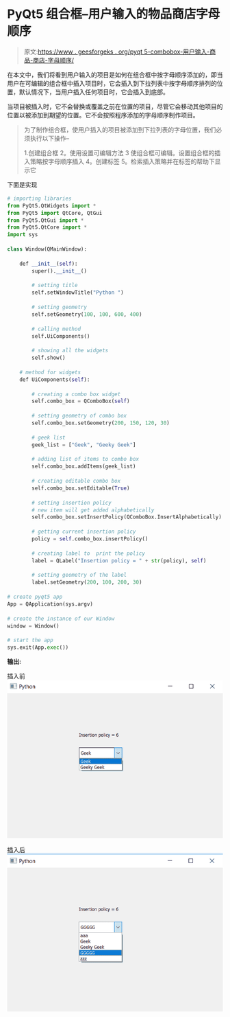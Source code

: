 # PyQt5 组合框–用户输入的物品商店字母顺序

> 原文:[https://www . geesforgeks . org/pyqt 5-combobox-用户输入-商品-商店-字母顺序/](https://www.geeksforgeeks.org/pyqt5-combobox-user-entered-items-store-alphabetical-order/)

在本文中，我们将看到用户输入的项目是如何在组合框中按字母顺序添加的，即当用户在可编辑的组合框中插入项目时，它会插入到下拉列表中按字母顺序排列的位置，默认情况下，当用户插入任何项目时，它会插入到底部。

当项目被插入时，它不会替换或覆盖之前在位置的项目，尽管它会移动其他项目的位置以被添加到期望的位置。它不会按照程序添加的字母顺序制作项目。

> 为了制作组合框，使用户插入的项目被添加到下拉列表的字母位置，我们必须执行以下操作–
> 
> 1.创建组合框
> 2。使用设置可编辑方法
> 3 使组合框可编辑。设置组合框的插入策略按字母顺序插入
> 4。创建标签
> 5。检索插入策略并在标签的帮助下显示它

下面是实现

```py
# importing libraries
from PyQt5.QtWidgets import * 
from PyQt5 import QtCore, QtGui
from PyQt5.QtGui import * 
from PyQt5.QtCore import * 
import sys

class Window(QMainWindow):

    def __init__(self):
        super().__init__()

        # setting title
        self.setWindowTitle("Python ")

        # setting geometry
        self.setGeometry(100, 100, 600, 400)

        # calling method
        self.UiComponents()

        # showing all the widgets
        self.show()

    # method for widgets
    def UiComponents(self):

        # creating a combo box widget
        self.combo_box = QComboBox(self)

        # setting geometry of combo box
        self.combo_box.setGeometry(200, 150, 120, 30)

        # geek list
        geek_list = ["Geek", "Geeky Geek"]

        # adding list of items to combo box
        self.combo_box.addItems(geek_list)

        # creating editable combo box
        self.combo_box.setEditable(True)

        # setting insertion policy
        # new item will get added alphabetically
        self.combo_box.setInsertPolicy(QComboBox.InsertAlphabetically)

        # getting current insertion policy
        policy = self.combo_box.insertPolicy()

        # creating label to  print the policy
        label = QLabel("Insertion policy = " + str(policy), self)

        # setting geometry of the label
        label.setGeometry(200, 100, 200, 30)

# create pyqt5 app
App = QApplication(sys.argv)

# create the instance of our Window
window = Window()

# start the app
sys.exit(App.exec())
```

**输出:**

插入前
![](img/c04c3ca162179d0b7efdc9c0d7383213.png)

插入后
![](img/d2eb5987d163c71c8e49401785386437.png)